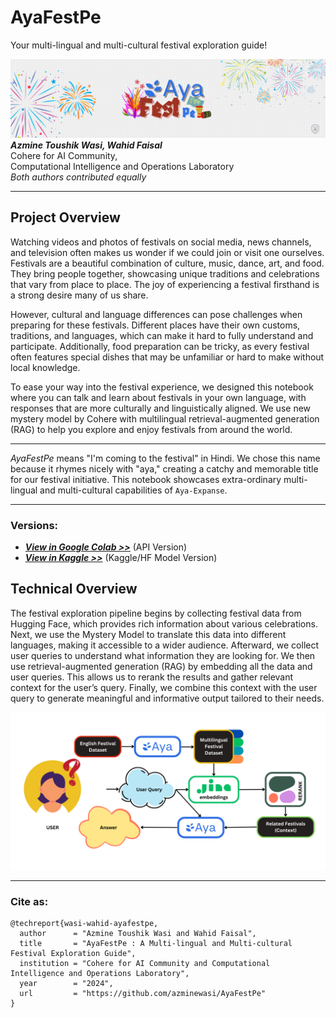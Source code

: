 # **AyaFestPe**
Your multi-lingual and multi-cultural festival exploration guide!

<img src="img\M.png">

<div>
<b><i>Azmine Toushik Wasi, Wahid Faisal</i></b></br>
    Cohere for AI Community, </br>
    Computational Intelligence and Operations Laboratory </br>
    <i>Both authors contributed equally</i>
</div>

---

## Project Overview
Watching videos and photos of festivals on social media, news channels, and television often makes us wonder if we could join or visit one ourselves. Festivals are a beautiful combination of culture, music, dance, art, and food. They bring people together, showcasing unique traditions and celebrations that vary from place to place. The joy of experiencing a festival firsthand is a strong desire many of us share.

However, cultural and language differences can pose challenges when preparing for these festivals. Different places have their own customs, traditions, and languages, which can make it hard to fully understand and participate. Additionally, food preparation can be tricky, as every festival often features special dishes that may be unfamiliar or hard to make without local knowledge.

To ease your way into the festival experience, we designed this notebook where you can talk and learn about festivals in your own language, with responses that are more culturally and linguistically aligned. We use new mystery model by Cohere with multilingual retrieval-augmented generation (RAG) to help you explore and enjoy festivals from around the world.


---

*AyaFestPe* means "I'm coming to the festival" in Hindi. We chose this name because it rhymes nicely with "aya," creating a catchy and memorable title for our festival initiative.  This notebook showcases extra-ordinary multi-lingual and multi-cultural capabilities of `Aya-Expanse`.

---

### Versions:

- [***View in Google Colab >>***](https://colab.research.google.com/drive/10bdU0EjZ5sB6ULHXtWMVf4WBbwfJOCuV#scrollTo=dleP-sRiNISu) (API Version)
- [***View in Kaggle >>***](https://www.kaggle.com/code/azminetoushikwasi/ayafestpe-your-multilingual-festival-explorer) (Kaggle/HF Model Version)


## Technical Overview
The festival exploration pipeline begins by collecting festival data from Hugging Face, which provides rich information about various celebrations. Next, we use the Mystery Model to translate this data into different languages, making it accessible to a wider audience. Afterward, we collect user queries to understand what information they are looking for. We then use retrieval-augmented generation (RAG) by embedding all the data and user queries. This allows us to rerank the results and gather relevant context for the user’s query. Finally, we combine this context with the user query to generate meaningful and informative output tailored to their needs.

<img src="img\Model.png">

---

### Cite as:
```
@techreport{wasi-wahid-ayafestpe,
  author      = "Azmine Toushik Wasi and Wahid Faisal",
  title       = "AyaFestPe : A Multi-lingual and Multi-cultural Festival Exploration Guide",
  institution = "Cohere for AI Community and Computational Intelligence and Operations Laboratory",
  year        = "2024",
  url         = "https://github.com/azminewasi/AyaFestPe"
}
```